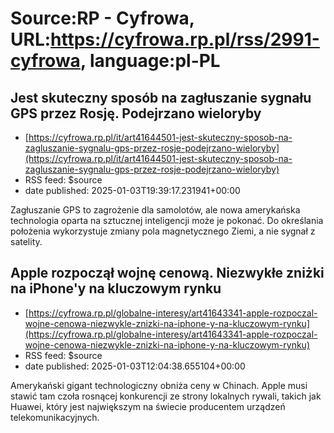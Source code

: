 # Source:RP - Cyfrowa, URL:https://cyfrowa.rp.pl/rss/2991-cyfrowa, language:pl-PL

## Jest skuteczny sposób na zagłuszanie sygnału GPS przez Rosję. Podejrzano wieloryby
 - [https://cyfrowa.rp.pl/it/art41644501-jest-skuteczny-sposob-na-zagluszanie-sygnalu-gps-przez-rosje-podejrzano-wieloryby](https://cyfrowa.rp.pl/it/art41644501-jest-skuteczny-sposob-na-zagluszanie-sygnalu-gps-przez-rosje-podejrzano-wieloryby)
 - RSS feed: $source
 - date published: 2025-01-03T19:39:17.231941+00:00

Zagłuszanie GPS to zagrożenie dla samolotów, ale nowa amerykańska technologia oparta na sztucznej inteligencji może je pokonać. Do określania położenia wykorzystuje zmiany pola magnetycznego Ziemi, a nie sygnał z satelity.

## Apple rozpoczął wojnę cenową. Niezwykłe zniżki na iPhone'y na kluczowym rynku
 - [https://cyfrowa.rp.pl/globalne-interesy/art41643341-apple-rozpoczal-wojne-cenowa-niezwykle-znizki-na-iphone-y-na-kluczowym-rynku](https://cyfrowa.rp.pl/globalne-interesy/art41643341-apple-rozpoczal-wojne-cenowa-niezwykle-znizki-na-iphone-y-na-kluczowym-rynku)
 - RSS feed: $source
 - date published: 2025-01-03T12:04:38.655104+00:00

Amerykański gigant technologiczny obniża ceny w Chinach. Apple musi stawić tam czoła rosnącej konkurencji ze strony lokalnych rywali, takich jak Huawei, który jest największym na świecie producentem urządzeń telekomunikacyjnych.

